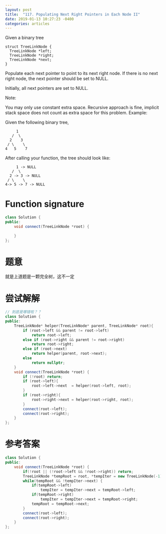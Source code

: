 ```yaml
---
layout: post
title:  "117. Populating Next Right Pointers in Each Node II"
date: 2019-01-13 10:27:23 -0400
categories: articles
---
```

Given a binary tree
```
struct TreeLinkNode {
  TreeLinkNode *left;
  TreeLinkNode *right;
  TreeLinkNode *next;
}
```
Populate each next pointer to point to its next right node. If there is no next right node, the next pointer should be set to NULL.

Initially, all next pointers are set to NULL.

Note:

You may only use constant extra space.
Recursive approach is fine, implicit stack space does not count as extra space for this problem.
Example:

Given the following binary tree,
```
     1
   /  \
  2    3
 / \    \
4   5    7
```
After calling your function, the tree should look like:
```
     1 -> NULL
   /  \
  2 -> 3 -> NULL
 / \    \
4-> 5 -> 7 -> NULL
```
# Function signature
```c++
class Solution {
public:
    void connect(TreeLinkNode *root) {
        
    }
};
```
# 题意
就是上道题是一颗完全树，这不一定

# 尝试解解
```c++
// 到底是哪错啦？？
class Solution {
public:
    TreeLinkNode* helper(TreeLinkNode* parent, TreeLinkNode* root){
        if (root->left && parent != root->left) 
            return root->left;
        else if (root->right && parent != root->right) 
            return root->right;
        else if (root->next) 
            return helper(parent, root->next);
        else 
            return nullptr;
    }
    void connect(TreeLinkNode *root) {
        if (!root) return;
        if (root->left){
            root->left->next  = helper(root->left, root);
        }
        if (root->right){
            root->right->next = helper(root->right, root);
        }
        connect(root->left);
        connect(root->right);
    }
};
```

# 参考答案
```c++
class Solution {
public:
    void connect(TreeLinkNode *root) {
        if(!root || (!root->left && !root->right)) return;
        TreeLinkNode *tempRoot = root, *tempIter = new TreeLinkNode(-1);
        while(tempRoot && !tempIter->next) { 
            if(tempRoot->left) 
            	tempIter = tempIter->next = tempRoot->left;
            if(tempRoot->right) 
            	tempIter = tempIter->next = tempRoot->right;
            tempRoot = tempRoot->next;
        }
        connect(root->left); 
        connect(root->right);
    }
};
```
